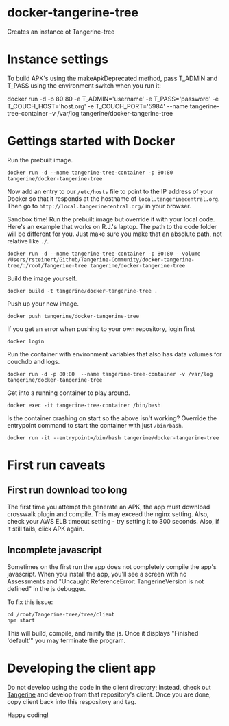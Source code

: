 # docker-tangerine-tree

Creates an instance ot Tangerine-tree

# Instance settings

To build APK's using the makeApkDeprecated method, pass T_ADMIN and T_PASS using the environment switch when you run it:

docker run -d -p 80:80 -e T_ADMIN='username' -e T_PASS='password' -e T_COUCH_HOST='host.org' -e T_COUCH_PORT='5984' --name tangerine-tree-container -v /var/log tangerine/docker-tangerine-tree 

# Gettings started with Docker

Run the prebuilt image.
```
docker run -d --name tangerine-tree-container -p 80:80 tangerine/docker-tangerine-tree
```
Now add an entry to our `/etc/hosts` file to point to the IP address of your Docker so that it responds at the hostname of `local.tangerinecentral.org`.  Then go to `http://local.tangerinecentral.org/` in your browser.

Sandbox time! Run the prebuilt image but override it with your local code. Here's an example that works on R.J.'s laptop. The path to the code folder will be different for you. Just make sure you make that an absolute path, not relative like `./`. 
```
docker run -d --name tangerine-tree-container -p 80:80 --volume /Users/rsteinert/Github/Tangerine-Community/docker-tangerine-tree/:/root/Tangerine-tree tangerine/docker-tangerine-tree
```

Build the image yourself.
```
docker build -t tangerine/docker-tangerine-tree .
```

Push up your new image.
```
docker push tangerine/docker-tangerine-tree 
```

If you get an error when pushing to your own repository, login first
```
docker login
```
Run the container with environment variables that also has data volumes for couchdb and logs.
```
docker run -d -p 80:80  --name tangerine-tree-container -v /var/log tangerine/docker-tangerine-tree
```
Get into a running container to play around.
```
docker exec -it tangerine-tree-container /bin/bash 
```

Is the container crashing on start so the above isn't working? Override the entrypoint command to start the container with just `/bin/bash`. 
```
docker run -it --entrypoint=/bin/bash tangerine/docker-tangerine-tree
```

# First run caveats

## First run download too long

The first time you attempt the generate an APK, the app must download crosswalk plugin and compile. This may exceed the nginx 
setting. Also, check your AWS ELB timeout setting - try setting it to 300 seconds. Also, if it still fails, click APK again.

## Incomplete javascript

Sometimes on the first run the app does not completely compile the app's javascript. When you install the app, you'll see 
a screen with no Assessments and "Uncaught ReferenceError: TangerineVersion is not defined" in the js debugger.

To fix this issue:

````
cd /root/Tangerine-tree/tree/client
npm start
````

This will build, compile, and minify the js. Once it displays "Finished 'default'" you may terminate the program. 

# Developing the client app

Do not develop using the code in the client directory; instead, check out [Tangerine](https://github.com/Tangerine-Community/Tangerine) 
and develop from that repository's client. Once you are done, copy client back into this respository and tag. 

Happy coding!
